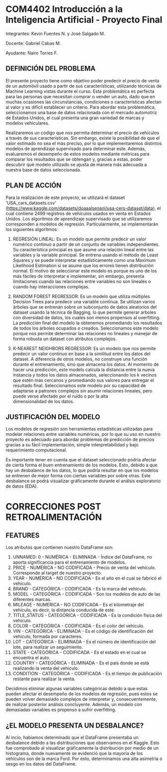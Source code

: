 # COM4402 Introducción a la Inteligencia Artificial - Proyecto Final
Integrantes: Kevin Fuentes N. y José Salgado M.

Docente: Gabriel Cabas M.

Ayudante: Nairo Torres F.

## **DEFINICIÓN DEL PROBLEMA**

El presente proyecto tiene como objetivo poder predecir el precio de venta de un automóvil usado a partir de sus características, utilizando técnicas de Machine Learning vistas durante el curso. Esta problemática es perfecta para las personas que necesitan comprar o vender un auto, dado que en muchas ocasiones las circunstancias, condiciones o características afectan al valor y es difícil establecer un criterio. Para abordar esta problemática, seleccionamos una base de datos relacionada con el mercado automotriz de Estados Unidos, el cual presenta una gran variedad de marcas y modelos vehiculares.

Realizaremos un código que nos permita determinar el precio de vehículos a través de sus características. Sin embargo, existe la posibilidad de que el valor estimado no sea el más preciso, por lo que implementaremos distintos modelos de aprendizaje supervisado para determinar este. Además, evaluaremos el desempeño de estos modelos mediante métricas para comparar los resultados que se obtengan y, gracias a estas, poder descubrir qué modelo utilizado se ajusta de manera más adecuada a nuestra base de datos seleccionada.

## **PLAN DE ACCIÓN**

Para la realización de este proyecto, se utilizará el dataset 'USA_cars_datasets.csv' (https://www.kaggle.com/datasets/doaaalsenani/usa-cers-dataset/data), el cual contiene 2499 registros de vehículos usados en venta en Estados Unidos. Los algoritmos de aprendizaje supervisado que se utilizaremos corresponden a modelos de regresión. Particularmente, se implementarán los siguientes algoritmos:

1. REGRESIÓN LINEAL: Es un modelo que permite predecir un valor numérico continuo a partir de un conjunto de variables independientes. Su característica principal es que asume una relación lineal entre las variables y la variable principal. Se entrena usando el método de Least Squares y se puede interpretar estadísticamente como una Maximum Likelihood Estimation si se asume que los errores tienen distribución normal. El motivo de seleccionar este modelo es porque es uno de los más fáciles de interpretar e implementar, sin embargo, presenta limitaciones cuando las relaciones entre variables no son lineales o cuando hay interacciones complejas.

2. RANDOM FOREST REGRESSOR: Es un modelo que utiliza múltiples Decision Trees para predecir una variable continua. Se utilizan varios árboles que se entrenan sobre un subconjunto de datos aleatorios del dataset usando la técnica de Bagging, lo que permite generar arboles con diversidad de datos, los cuales son menos propensos al overfitting. La predicción final del modelo la obtenemos promediando los resultados de todos los árboles ocupados o creados. Seleccionamos este modelo porque nos permite determinar las relaciones no lineales y manejar de forma robusta un dataset con atributos complejos. 

3. K-NEAREST NEIGHBORS REGRESSOR: Es un modelo que nos permite predecir un valor continuo en base a la similitud entre los datos del dataset. A diferencia de otros modelos, no construye una función durante el entrenamiento, sino que almacena los datos. Al momento de hacer una predicción, este modelo calcula la distancia entre la nueva instancia y todos los datos almacenados, seleccionando los k vecinos que estén más cercanos y promediando sus valores para entregar el resultado final. Seleccionamos este modelo por su capacidad de adaptarse a patrones complejos sin asumir relaciones lineales, pero puede verse afectado por el ruido o por la alta dimensionalidad de los datos.

## **JUSTIFICACIÓN DEL MODELO**

Los modelos de regresión son herramientas estadísticas utilizadas para modelar relaciones entre variables numéricas, por lo que su uso en nuestro proyecto es adecuado para abordar problemas de predicción de precios gracias a su fácil implementación, simple interpretabilidad y bajo requerimiento computacional.

Es importante tener en cuenta que el dataset seleccionado podría afectar de cierta forma el buen entrenamiento de los modelos. Esto, debido a que hay un desbalance de los datos, lo que podría resultar en que los modelos se entrenen de mejor forma con ciertas variables por sobre otras. Este desbalance se podrá visualizar gráficamente durante el análsis exploratorio de datos (EDA).


# **CORRECCIONES POST RETROALIMENTACIÓN**

## **FEATURES**

Los atributos que contienen nuestro DataFrame son:
1. UNNAMED: 0   - NUMÉRICA   - ELIMINADA     - Índice del DataFrame, no aporta significancia para el entrenamiento de modelos.
2. PRICE        - NUMÉRICA   - NO CODIFICADA - Precio de venta del vehículo. Corresponde al target de nuestro proyecto.
3. YEAR         - NUMÉRICA   - NO CODIFICADA - Es el año en el cual se fabricó el vehículo.
4. BRAND        - CATEGÓRICA - CODIFICADA    - Es la marca del vehículo.
5. MODEL        - CATEGÓRICA - CODIFICADA    - Son los modelos de auto de las diferentes marcas.
6. MILEAGE      - NUMERICA   - NO CODIFICADA - Es el kilometraje del vehículo, es decir, la distancia conducida de este.
7. TITLE_STATUS - CATEGÓRICA - CODIFICADA    - Es la condición física del vehículo.
8. COLOR        - CATEGÓRICA - CODIFICADA    - Es el color del vehículo.
9. VIN          - CATEGÓRICA - ELIMINADA     - Es el código de identificación del vehículo, formada por caracteres.
10. LOT         - CATEGÓRICA - ELIMINADA     - Es el número de identificación del lote, para realizar un seguimiento.
11. STATE       - CATEGÓRICA - CODIFICADA    - Es el estado en el cual se encuentra el auto.
12. COUNTRY     - CATEGÓRICA - ELIMINADA     - Es el país donde se está realizando la venta del vehículo.
13. CONDITION   - CATEGÓRICA - CODIFICADA    - Es el tiempo de publicación restante para realizar la venta.

Decidimos eliminar algunas variables categóricas debido a que estas pueden afectar el desempeño de los modelos de regresión, pues estos se pueden volver demasiado complejos de interpretar y, consecuentemente, de realizar posterior análisis concluyente. Además, un modelo con demasiadas variables es propenso a sufrir overfitting.

## ¿EL MODELO PRESENTA UN DESBALANCE?

Al incio, habíamos determinado que el DataFrame presentaba un desbalance debido a las distribuciones que observamos en el Kaggle. Esto fue comprobado al visualizar gráficamente la distribución por medio de un histograma, donde nuevamente se evidenció que la mayoría de los vehículos son de la marca Ford. Por esto, determinamos una alta asimetría o sesgo en los datos del DataFrame.